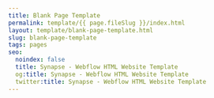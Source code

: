 ```yaml
---
title: Blank Page Template
permalink: template/{{ page.fileSlug }}/index.html
layout: template/blank-page-template.html
slug: blank-page-template
tags: pages
seo:
  noindex: false
  title: Synapse - Webflow HTML Website Template
  og:title: Synapse - Webflow HTML Website Template
  twitter:title: Synapse - Webflow HTML Website Template
---
```



